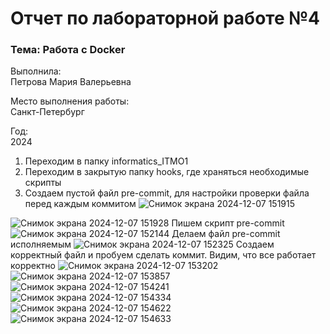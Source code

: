 # Отчет по лабораторной работе №4

### Тема: Работа с Docker

Выполнила:  
Петрова Мария Валерьевна

Место выполнения работы:  
Санкт-Петербург

Год:  
2024

1. Переходим в папку informatics_ITMO1
2. Переходим в закрытую папку hooks, где храняться необходимые скрипты
3. Создаем пустой файл pre-commit, для настройки проверки файла перед каждым коммитом
![Снимок экрана 2024-12-07 151915](https://github.com/user-attachments/assets/433027b8-5db3-4cb2-85cf-4db1dee302bf)




![Снимок экрана 2024-12-07 151928](https://github.com/user-attachments/assets/528be2ad-43e0-4897-83d7-9c0a7179ccf0)
Пишем скрипт pre-commit
![Снимок экрана 2024-12-07 152144](https://github.com/user-attachments/assets/1089fe92-a1cd-458f-a10b-227f3fe4b2d3)
Делаем файл pre-commit исполняемым
![Снимок экрана 2024-12-07 152325](https://github.com/user-attachments/assets/b012dcf5-f31d-4730-bab1-bec5426fb626)
Создаем корректный файл и пробуем сделать коммит. Видим, что все работает корректно
![Снимок экрана 2024-12-07 153202](https://github.com/user-attachments/assets/c95b3e93-1df4-4d6a-a191-86bc5992b2fd)
![Снимок экрана 2024-12-07 153857](https://github.com/user-attachments/assets/2232293f-6162-4676-9e05-2e32086752b9)
![Снимок экрана 2024-12-07 154241](https://github.com/user-attachments/assets/b76f1e72-321a-4963-a933-107721fdc4de)
![Снимок экрана 2024-12-07 154334](https://github.com/user-attachments/assets/3a98bb15-29ae-495a-a6b0-1c161d07462a)
![Снимок экрана 2024-12-07 154622](https://github.com/user-attachments/assets/4ab278e9-a3ab-44dd-bba0-5c781f12b5c3)
![Снимок экрана 2024-12-07 154633](https://github.com/user-attachments/assets/ae23c791-19ad-43ed-9299-3cf20216694e)
